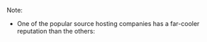 <!-- .slide: data-background-image="resources/max.gif" data-background-size="cover" -->

Note:

* One of the popular source hosting companies has a far-cooler reputation than the others:
